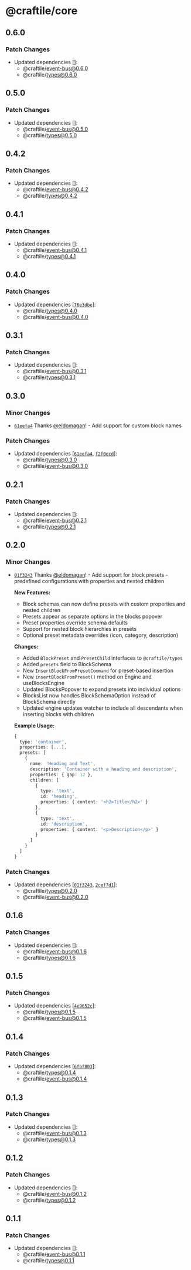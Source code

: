 # @craftile/core

## 0.6.0

### Patch Changes

- Updated dependencies []:
  - @craftile/event-bus@0.6.0
  - @craftile/types@0.6.0

## 0.5.0

### Patch Changes

- Updated dependencies []:
  - @craftile/event-bus@0.5.0
  - @craftile/types@0.5.0

## 0.4.2

### Patch Changes

- Updated dependencies []:
  - @craftile/event-bus@0.4.2
  - @craftile/types@0.4.2

## 0.4.1

### Patch Changes

- Updated dependencies []:
  - @craftile/event-bus@0.4.1
  - @craftile/types@0.4.1

## 0.4.0

### Patch Changes

- Updated dependencies [[`76e3dbe`](https://github.com/craftile/editor/commit/76e3dbe736887a90005a8d5366f833730f86f974)]:
  - @craftile/types@0.4.0
  - @craftile/event-bus@0.4.0

## 0.3.1

### Patch Changes

- Updated dependencies []:
  - @craftile/event-bus@0.3.1
  - @craftile/types@0.3.1

## 0.3.0

### Minor Changes

- [`61eefa4`](https://github.com/craftile/editor/commit/61eefa45d358abbfdc9c0c2a9d52263a436e170c) Thanks [@eldomagan](https://github.com/eldomagan)! - Add support for custom block names

### Patch Changes

- Updated dependencies [[`61eefa4`](https://github.com/craftile/editor/commit/61eefa45d358abbfdc9c0c2a9d52263a436e170c), [`f2f0ecd`](https://github.com/craftile/editor/commit/f2f0ecd68a0b3eaadf8676622788058f5fdc422d)]:
  - @craftile/types@0.3.0
  - @craftile/event-bus@0.3.0

## 0.2.1

### Patch Changes

- Updated dependencies []:
  - @craftile/event-bus@0.2.1
  - @craftile/types@0.2.1

## 0.2.0

### Minor Changes

- [`01f3243`](https://github.com/craftile/editor/commit/01f3243a863a540deee4c62afa36c4ce06121a5d) Thanks [@eldomagan](https://github.com/eldomagan)! - Add support for block presets - predefined configurations with properties and nested children

  **New Features:**
  - Block schemas can now define presets with custom properties and nested children
  - Presets appear as separate options in the blocks popover
  - Preset properties override schema defaults
  - Support for nested block hierarchies in presets
  - Optional preset metadata overrides (icon, category, description)

  **Changes:**
  - Added `BlockPreset` and `PresetChild` interfaces to `@craftile/types`
  - Added `presets` field to BlockSchema
  - New `InsertBlockFromPresetCommand` for preset-based insertion
  - New `insertBlockFromPreset()` method on Engine and useBlocksEngine
  - Updated BlocksPopover to expand presets into individual options
  - BlocksList now handles BlockSchemaOption instead of BlockSchema directly
  - Updated engine updates watcher to include all descendants when inserting blocks with children

  **Example Usage:**

  ```typescript
  {
    type: 'container',
    properties: [...],
    presets: [
      {
        name: 'Heading and Text',
        description: 'Container with a heading and description',
        properties: { gap: 12 },
        children: [
          {
            type: 'text',
            id: 'heading',
            properties: { content: '<h2>Title</h2>' }
          },
          {
            type: 'text',
            id: 'description',
            properties: { content: '<p>Description</p>' }
          }
        ]
      }
    ]
  }
  ```

### Patch Changes

- Updated dependencies [[`01f3243`](https://github.com/craftile/editor/commit/01f3243a863a540deee4c62afa36c4ce06121a5d), [`2cef7d1`](https://github.com/craftile/editor/commit/2cef7d1c9d555045c6ecac054607923f435febdb)]:
  - @craftile/types@0.2.0
  - @craftile/event-bus@0.2.0

## 0.1.6

### Patch Changes

- Updated dependencies []:
  - @craftile/event-bus@0.1.6
  - @craftile/types@0.1.6

## 0.1.5

### Patch Changes

- Updated dependencies [[`4e9652c`](https://github.com/craftile/editor/commit/4e9652c57214b72e8f7b8519fac8aead14297a4c)]:
  - @craftile/types@0.1.5
  - @craftile/event-bus@0.1.5

## 0.1.4

### Patch Changes

- Updated dependencies [[`6fbf803`](https://github.com/craftile/editor/commit/6fbf803067b4bc7b6a56e9813fcb30b8ea7dc564)]:
  - @craftile/types@0.1.4
  - @craftile/event-bus@0.1.4

## 0.1.3

### Patch Changes

- Updated dependencies []:
  - @craftile/event-bus@0.1.3
  - @craftile/types@0.1.3

## 0.1.2

### Patch Changes

- Updated dependencies []:
  - @craftile/event-bus@0.1.2
  - @craftile/types@0.1.2

## 0.1.1

### Patch Changes

- Updated dependencies []:
  - @craftile/event-bus@0.1.1
  - @craftile/types@0.1.1
